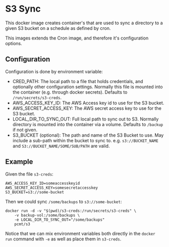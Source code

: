 # S3 Sync

This docker image creates container's that are used to sync a directory
to a given S3 bucket on a schedule as defined by cron.

This images extends the Cron image, and therefore it's configuration options.

## Configuration

Configuration is done by environment variable:

- CRED_PATH: The local path to a file that holds credentials, and optionally
    other configuration settings.  Normally this file is mounted into the
    container (e.g. through docker secrets).  Defaults to 
    `/run/secrets/s3-creds`.
- AWS_ACCESS_KEY_ID: The AWS Access key id to use for the S3 bucket.
- AWS_SECRET_ACCESS_KEY: The AWS secret access key to use for the S3 bucket.
- LOCAL_DIR_TO_SYNC_OUT: Full local path to sync out to S3.  Normally directory
    is mounted into the container via a volume.  Defaults to `/backup` if not
    given.
- S3_BUCKET (optional): The path and name of the S3 Bucket to use.  May include 
    a sub-path within the bucket to sync to.  e.g. `s3://BUCKET_NAME` and 
    `S3://BUCKET_NAME/SOME/SUB/PATH` are valid.

## Example

Given the file `s3-creds`:

```shell
AWS_ACCESS_KEY_ID=someaccesskeyid
AWS_SECRET_ACCESS_KEY=somesecretaccesskey
S3_BUCKET=s3://some-bucket
```

Then we could sync `/some/backups` to `s3://some-bucket`:

```shell
docker run -d -v "$(pwd)/s3-creds:/run/secrets/s3-creds" \
    -v backup-vol:/some/backups \
    -e LOCAL_DIR_TO_SYNC_OUT="/some/backups"
    pcmt/s3
```

Notice that we can mix environment variables both directly in the `docker run` command with `-e` as well as place them in `s3-creds`.
